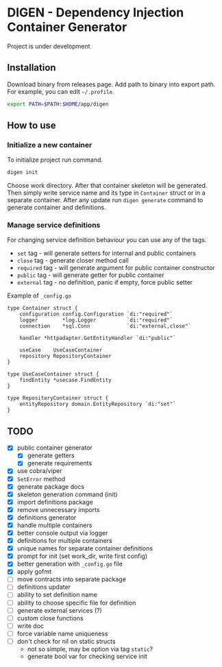 # DIGEN - Dependency Injection Container Generator

Project is under development

## Installation

Download binary from releases page. Add path to binary into export path. For example, you can edit `~/.profile`.

```bash
export PATH=$PATH:$HOME/app/digen
```

## How to use

### Initialize a new container

To initialize project run command.

```bash
digen init
```

Choose work directory. After that container skeleton will be generated. Then simply write service name and its type in `Container` struct or in a separate container. After any update run `digen generate` command to generate container and definitions.

### Manage service definitions

For changing service definition behaviour you can use any of the tags.

* `set` tag - will generate setters for internal and public containers
* `close` tag - generate closer method call
* `required` tag - will generate argument for public container constructor
* `public` tag - will generate getter for public container
* `external` tag - no definition, panic if empty, force public setter

Example of `_config.go`

```golang
type Container struct {
    configuration config.Configuration `di:"required"`
    logger        *log.Logger          `di:"required"`
    connection    *sql.Conn            `di:"external,close"`
    
    handler *httpadapter.GetEntityHandler `di:"public"`

    useCase    UseCaseContainer
    repository RepositoryContainer
}

type UseCaseContainer struct {
    findEntity *usecase.FindEntity
}

type RepositoryContainer struct {
    entityRepository domain.EntityRepository `di:"set"`
}
```

## TODO

* [x] public container generator
    * [x] generate getters
    * [x] generate requirements
* [x] use cobra/viper
* [x] `SetError` method
* [x] generate package docs
* [x] skeleton generation command (init)
* [x] import definitions package
* [x] remove unnecessary imports
* [x] definitions generator
* [x] handle multiple containers
* [x] better console output via logger
* [x] definitions for multiple containers
* [x] unique names for separate container definitions
* [x] prompt for init (set work_dir, write first config)
* [x] better generation with `_config.go` file
* [x] apply gofmt
* [ ] move contracts into separate package
* [ ] definitions updater
* [ ] ability to set definition name
* [ ] ability to choose specific file for definition
* [ ] generate external services (?)
* [ ] custom close functions
* [ ] write doc
* [ ] force variable name uniqueness
* [ ] don't check for nil on static structs
  * not so simple, may be option via tag `static`?
  * generate bool var for checking service init
